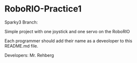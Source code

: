 RoboRIO-Practice1
=================
Sparky3 Branch:


Simple project with one joystick and one servo on the RoboRIO

Each programmer should add their name as a deveoloper to this README.md file.

Developers:
  Mr. Rehberg
  
  
